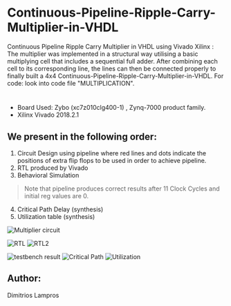 # Continuous-Pipeline-Ripple-Carry-Multiplier-in-VHDL
Continuous Pipeline Ripple Carry Multiplier in VHDL using Vivado Xilinx : 
The multiplier was implemented in a structural way utilising a basic multiplying cell that includes a sequential full adder. After combining each cell to its corresponding line, the lines can then be connected properly to finally built a 4x4 Continuous-Pipeline-Ripple-Carry-Multiplier-in-VHDL. 
For code: look into code file "MULTIPLICATION".
#
- Board Used: Zybo (xc7z010clg400-1) , Zynq-7000 product family.
- Xilinx Vivado 2018.2.1
## We present in the following order:
1. Circuit Design using pipeline where red lines and dots indicate the positions of extra flip flops to be used in order to achieve pipeline.
2. RTL produced by Vivado
3. Behavioral Simulation
> Note that pipeline produces correct results after 11 Clock Cycles and initial reg values are 0.

4. Critical Path Delay (synthesis)
5. Utilization table (synthesis)


![Multiplier circuit](https://user-images.githubusercontent.com/56197365/113529257-ad1a1700-95cb-11eb-8fcf-243bbedce2eb.JPG)

![RTL](https://user-images.githubusercontent.com/56197365/113529258-adb2ad80-95cb-11eb-93ca-b6869a30570f.JPG)
![RTL2](https://user-images.githubusercontent.com/56197365/113529261-aee3da80-95cb-11eb-9c92-961e6750ccb5.JPG)

![testbench result](https://user-images.githubusercontent.com/56197365/113529263-af7c7100-95cb-11eb-8910-b637289d7d20.JPG)
![Critical Path](https://user-images.githubusercontent.com/56197365/113529254-ac818080-95cb-11eb-88b1-eefb0fb51afd.JPG)
![Utilization](https://user-images.githubusercontent.com/56197365/113529252-abe8ea00-95cb-11eb-8a6d-d5d39eef31ac.JPG)

## Author:
Dimitrios Lampros
